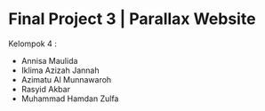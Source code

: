 # Final Project 3 | Parallax Website 
Kelompok 4 :
- Annisa Maulida
- Iklima Azizah Jannah
- Azimatu Al Munnawaroh
- Rasyid Akbar
- Muhammad Hamdan Zulfa 

